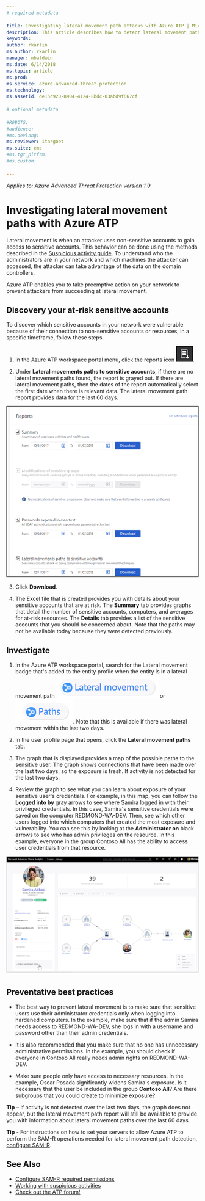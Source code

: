 ```yaml
---
# required metadata

title: Investigating lateral movement path attacks with Azure ATP | Microsoft Docs
description: This article describes how to detect lateral movement path attacks with Azure Advanced Threat Protection (ATP).
keywords:
author: rkarlin
ms.author: rkarlin
manager: mbaldwin
ms.date: 6/14/2018
ms.topic: article
ms.prod:
ms.service: azure-advanced-threat-protection
ms.technology:
ms.assetid: de15c920-8904-4124-8bdc-03abd9f667cf

# optional metadata

#ROBOTS:
#audience:
#ms.devlang:
ms.reviewer: itargoet
ms.suite: ems
#ms.tgt_pltfrm:
#ms.custom:

---
```


*Applies to: Azure Advanced Threat Protection version 1.9*

# Investigating lateral movement paths with Azure ATP


Lateral movement is when an attacker uses non-sensitive accounts to gain access to sensitive accounts. This behavior can be done using the methods described in the [Suspicious activity guide](suspicious-activity-guide.md). To understand who the administrators are in your network and which machines the attacker can accessed, the attacker can take advantage of the data on the domain controllers.

Azure ATP enables you to take preemptive action on your network to prevent attackers from succeeding at lateral movement.

## Discovery your at-risk sensitive accounts

To discover which sensitive accounts in your network were vulnerable because of their connection to non-sensitive accounts or resources, in a specific timeframe, follow these steps. 

1. In the Azure ATP workspace portal menu, click the reports icon ![reports icon](./media/atp-report-icon.png).

2. Under **Lateral movements paths to sensitive accounts**, if there are no lateral movement paths found, the report is grayed out. If there are lateral movement paths, then the dates of the report automatically select the first date when there is relevant data. The lateral movement path report provides data for the last 60 days.

 ![reports](./media/reports.png)

3. Click **Download**.

3. The Excel file that is created provides you with details about your sensitive accounts that are at risk. The **Summary** tab provides graphs that detail the number of sensitive accounts, computers, and averages for at-risk resources. The **Details** tab provides a list of the sensitive accounts that you should be concerned about. Note that the paths may not be available today because they were detected previously.


## Investigate



1. In the Azure ATP workspace portal, search for the Lateral movement badge that's added to the entity profile when the entity is in a lateral movement path ![lateral icon](./media/lateral-movement-icon.png) or ![path icon](./media/paths-icon.png). Note that this is available if there was lateral movement within the last two days. 

2. In the user profile page that opens, click the **Lateral movement paths** tab. 

3. The graph that is displayed provides a map of the possible paths to the sensitive user. The graph shows connections that have been made over the last two days, so the exposure is fresh. If activity is not detected for the last two days.

4. Review the graph to see what you can learn about exposure of your sensitive user's credentials. For example, in this map, you can follow the **Logged into by** gray arrows to see where Samira logged in with their privileged credentials. In this case, Samira's sensitive credentials were saved on the computer REDMOND-WA-DEV. Then, see which other users logged into which computers that created the most exposure and vulnerability. You can see this by looking at the **Administrator on** black arrows to see who has admin privileges on the resource. In this example, everyone in the group Contoso All has the ability to access user credentials from that resource.  

 ![user profile lateral movement paths](media/user-profile-lateral-movement-paths.png)


## Preventative best practices

- The best way to prevent lateral movement is to make sure that sensitive users use their administrator credentials only when logging into hardened computers. In the example, make sure that if the admin Samira needs access to REDMOND-WA-DEV, she logs in with a username and password other than their admin credentials.

- It is also recommended that you make sure that no one has unnecessary administrative permissions. In the example, you should check if everyone in Contoso All really needs admin rights on REDMOND-WA-DEV.

- Make sure people only have access to necessary resources. In the example, Oscar Posada significantly widens Samira's exposure. Is it necessary that the user be included in the group **Contoso All**? Are there subgroups that you could create to minimize exposure?

**Tip** – If activity is not detected over the last two days, the graph does not appear, but the lateral movement path report will still be available to provide you with information about lateral movement paths over the last 60 days.

**Tip** - For instructions on how to set your servers to allow Azure ATP to perform the SAM-R operations needed for lateral movement path detection, [configure SAM-R](install-atp-step8-samr.md).


## See Also

- [Configure SAM-R required permissions](install-atp-step8-samr.md)
- [Working with suspicious activities](working-with-suspicious-activities.md)
- [Check out the ATP forum!](https://aka.ms/azureatpcommunity)